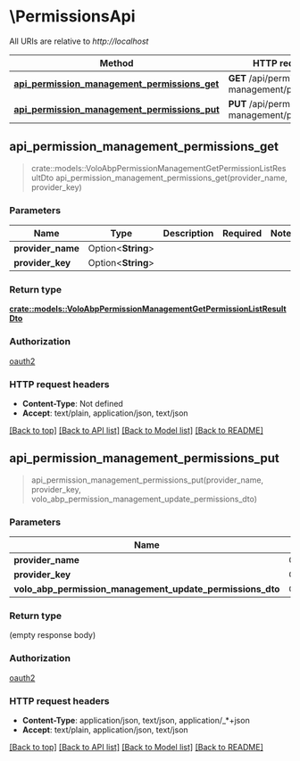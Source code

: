 # \PermissionsApi

All URIs are relative to *http://localhost*

Method | HTTP request | Description
------------- | ------------- | -------------
[**api_permission_management_permissions_get**](PermissionsApi.md#api_permission_management_permissions_get) | **GET** /api/permission-management/permissions | 
[**api_permission_management_permissions_put**](PermissionsApi.md#api_permission_management_permissions_put) | **PUT** /api/permission-management/permissions | 



## api_permission_management_permissions_get

> crate::models::VoloAbpPermissionManagementGetPermissionListResultDto api_permission_management_permissions_get(provider_name, provider_key)


### Parameters


Name | Type | Description  | Required | Notes
------------- | ------------- | ------------- | ------------- | -------------
**provider_name** | Option<**String**> |  |  |
**provider_key** | Option<**String**> |  |  |

### Return type

[**crate::models::VoloAbpPermissionManagementGetPermissionListResultDto**](Volo.Abp.PermissionManagement.GetPermissionListResultDto.md)

### Authorization

[oauth2](../README.md#oauth2)

### HTTP request headers

- **Content-Type**: Not defined
- **Accept**: text/plain, application/json, text/json

[[Back to top]](#) [[Back to API list]](../README.md#documentation-for-api-endpoints) [[Back to Model list]](../README.md#documentation-for-models) [[Back to README]](../README.md)


## api_permission_management_permissions_put

> api_permission_management_permissions_put(provider_name, provider_key, volo_abp_permission_management_update_permissions_dto)


### Parameters


Name | Type | Description  | Required | Notes
------------- | ------------- | ------------- | ------------- | -------------
**provider_name** | Option<**String**> |  |  |
**provider_key** | Option<**String**> |  |  |
**volo_abp_permission_management_update_permissions_dto** | Option<[**VoloAbpPermissionManagementUpdatePermissionsDto**](VoloAbpPermissionManagementUpdatePermissionsDto.md)> |  |  |

### Return type

 (empty response body)

### Authorization

[oauth2](../README.md#oauth2)

### HTTP request headers

- **Content-Type**: application/json, text/json, application/_*+json
- **Accept**: text/plain, application/json, text/json

[[Back to top]](#) [[Back to API list]](../README.md#documentation-for-api-endpoints) [[Back to Model list]](../README.md#documentation-for-models) [[Back to README]](../README.md)

